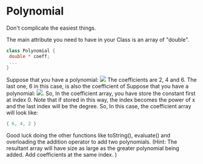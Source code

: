 # Polynomial
Don't complicate the easiest things. 

The main attribute you need to have in your Class is an array of "double". 
```cpp
class Polynomial {
 double * coeff;
 ...
}
```
Suppose that you have a polynomial:
![](https://latex.codecogs.com/gif.latex?\inline&space;2x^{}&space;&plus;&space;4x&space;&plus;&space;6)
The coefficients are 2, 4 and 6. The last one, 6 in this case,  is also the coefficient of Suppose that you have a polynomial:
![](https://latex.codecogs.com/gif.latex?\inline&space;x^{0}). So, In the coefficient array, you have store the constant first at index 0. Note that if stored in this way, the index becomes the power of x and the last index will be the degree. So, In this case, the coefficient array will look like:

```cpp
{ 6, 4, 2 }
```

Good luck doing the other functions like toString(), evaluate() and overloading the addition operator to add two polynomials. 
(Hint:  The resultant array will have size as large as the greater polynomial being added. Add coefficients at the same index. )
